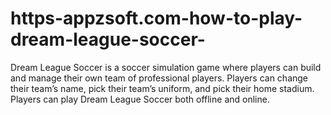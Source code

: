 # https-appzsoft.com-how-to-play-dream-league-soccer-
Dream League Soccer is a soccer simulation game where players can build and manage their own team of professional players. Players can change their team’s name, pick their team’s uniform, and pick their home stadium. Players can play Dream League Soccer both offline and online.
